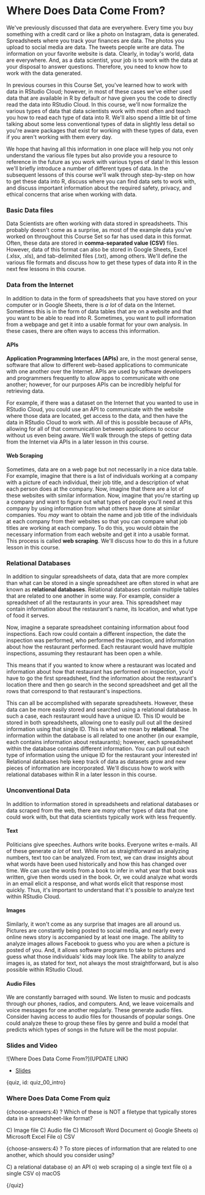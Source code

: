 # Where Does Data Come From?

We've previously discussed that data are everywhere. Every time you buy something with a credit card or like a photo on Instagram, data is generated. Spreadsheets where you track your finances are data. The photos you upload to social media are data. The tweets people write are data. The information on your favorite website is data. Clearly, in today's world, data are everywhere. And, as a data scientist, your job is to work with the data at your disposal to answer questions. Therefore, you need to know how to work with the data generated. 

In previous courses in this Course Set, you've learned how to work with data in RStudio Cloud; however, in most of these cases we've either used data that are available in R by default *or* have given you the code to directly read the data into RStudio Cloud. In this course, we'll now formalize the various types of data that data scientists work with most often and teach you how to read each type of data into R. We'll also spend a little bit of time talking about some less conventional types of data in slightly less detail so you're aware packages that exist for working with these types of data, even if you aren't working with them every day. 

We hope that having all this information in one place will help you not only understand the various file types but also provide you a resource to reference in the future as you work with various types of data! In this lesson we'll briefly introduce a number of different types of data. In the subsequent lessons of this course we'll walk through step-by-step on how to get these data into R,  discuss where you can find data sets to work with, and discuss important information about the required safety, privacy, and ethical concerns that arise when working with data.

### Basic Data files 

Data Scientists are often working with data stored in spreadsheets. This probably doesn't come as a surprise, as most of the example data you've worked on throughout this Course Set so far has used data in this format. Often, these data are stored in **comma-separated value (CSV)** files. However, data of this format can also be stored in Google Sheets, Excel (.xlsx, .xls), and tab-delimited files (.txt), among others. We'll define the various file formats and discuss how to get these types of data into R in the next few lessons in this course.

### Data from the Internet
 
In addition to data in the form of spreadsheets that you have stored on your computer or in Google Sheets, there is *a lot* of data on the Internet. Sometimes this is in the form of data tables that are on a website and that you want to be able to read into R. Sometimes, you want to pull information from a webpage and get it into a usable format for your own analysis. In these cases, there are often ways to access this information.

#### APIs

**Application Programming Interfaces (APIs)** are, in the most general sense, software that allow to different web-based applications to communicate with one another over the Internet. APIs are used by software developers and programmers frequently to allow apps to communicate with one another; however, for our purposes APIs can be incredibly helpful for retrieving data.

For example, if there was a dataset on the Internet that you wanted to use in RStudio Cloud, you could use an API to communicate with the website where those data are located, get access to the data, and then have the data in RStudio Cloud to work with. All of this is possible because of APIs, allowing for all of that communication between applications to occur without us even being aware. We'll walk through the steps of getting data from the Internet via APIs in a later lesson in this course.

#### Web Scraping

Sometimes, data are on a web page but not necessarily in a nice data table. For example, imagine that there is a list of individuals working at a company with a picture of each individual, their job title, and a description of what each person does at the company. Now, imagine that there are a lot of these websites with similar information. Now, imagine that you're starting up a company and want to figure out what types of people you'll need at this company by using information from what others have done at similar companies. You *may* want to obtain the name and job title of the individuals at each company from their websites so that you can compare what job titles are working at each company. To do this, you would obtain the necessary information from each website and get it into a usable format. This process is called **web scraping**. We'll discuss how to do this in a future lesson in this course.

### Relational Databases

In addition to singular spreadsheets of data, data that are more complex than what can be stored in a single spreadsheet are often stored in what are known as **relational databases**. Relational databases contain multiple tables that are related to one another in some way. For example, consider a spreadsheet of all the restaurants in your area. This spreadsheet may contain information about the restaurant's name, its location, and what type of food it serves. 

Now, imagine a separate spreadsheet containing information about food inspections. Each row could contain a different inspection, the date the inspection was performed, who performed the inspection, and information about how the restaurant performed. Each restaurant would have multiple inspections, assuming they restaurant has been open a while. 

This means that if you wanted to know where a restaurant was located and information about how that restaurant has performed on inspection, you'd have to go the first spreadsheet, find the information about the restaurant's location there and then go search in the second spreadsheet and get all the rows that correspond to that restaurant's inspections.

This can all be accomplished with separate spreadsheets. However, these data can be more easily stored and searched using a relational database. In such a case, each restaurant would have a unique ID. This ID would be stored in both spreadsheets, allowing one to easily pull out all the desired information using that single ID. This is what we mean by **relational**. The information within the database is all related to one another (in our example, each contains information about restaurants); however, each spreadsheet within the database contains different information. You can pull out each type of information using the unique ID for the restaurant your interested in! Relational databases help keep track of data as datasets grow and new pieces of information are incorporated. We'll discuss how to work with relational databases within R in a later lesson in this course.

### Unconventional Data

In addition to information stored in spreadsheets and relational databases or data scraped from the web, there are *many* other types of data that one could work with, but that data scientists typically work with less frequently.

#### Text

Politicians give speeches. Authors write books. Everyone writes e-mails. All of these generate *a lot* of text. While not as straightforward as analyzing numbers, text too can be analyzed. From text, we can draw insights about what words have been used historically and how this has changed over time. We can use the words from a book to infer in what year that book was written, give then words used in the book. Or, we could analyze what words in an email elicit a response, and what words elicit that response most quickly. Thus, it's important to understand that it's possible to analyze text within RStudio Cloud.

#### Images 

Similarly, it won't come as any surprise that images are all around us. Pictures are constantly being posted to social media, and nearly every online news story is accompanied by at least one image. The ability to analyze images allows Facebook to guess who you are when a picture is posted of you. And, it allows software programs to take to pictures and guess what those individuals' kids may look like. The ability to analyze images is, as stated for text, not always the most straightforward, but is also possible within RStudio Cloud.

#### Audio Files

We are constantly barraged with sound. We listen to music and podcasts through our phones, radios, and computers. And, we leave voicemails and voice messages for one another regularly. These generate audio files. Consider having access to audio files for thousands of popular songs. One could analyze these to group these files by genre and build a model that predicts which types of songs in the future will be the most popular. 


### Slides and Video

![Where Does Data Come From?](UPDATE LINK)

* [Slides](https://docs.google.com/presentation/d/1GYO96TWYSP-fgO_w3CpT8UxSxzALn2yu19TTXYF8x4U/edit?usp=sharing)


{quiz, id: quiz_00_intro}

### Where Does Data Come From quiz

{choose-answers:4}
? Which of these is NOT a filetype that typically stores data in a spreadsheet-like format?

C) Image file
C) Audio file
C) Microsoft Word Document
o) Google Sheets
o) Microsoft Excel File
o) CSV

{choose-answers:4}
? To store pieces of information that are related to one another, which should you consider using?

C) a relational database
o) an API
o) web scraping
o) a single text file
o) a single CSV
o) macOS

{/quiz}








